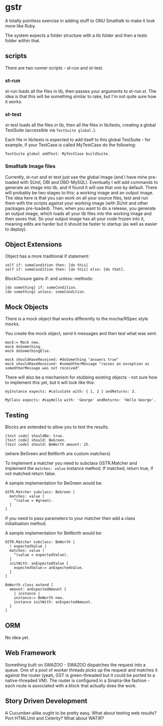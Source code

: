 gstr
====

A totally pointless exercise in adding stuff to GNU Smalltalk to make it look more like Ruby.  

The system expects a folder structure with a lib folder and then a tests folder within that.  

scripts
-------

There are two runner scripts - st-run and st-test.  

### st-run

st-run loads all the files in lib, then passes your arguments to st-run.st.  The idea is that this will be something similar to rake, but I'm not quite sure how it works.  

### st-test

st-test loads all the files in lib, then all the files in lib/tests, creating a global TestSuite (accessible via `TestSuite global.`).  

Each file in lib/tests is expected to add itself to this global TestSuite - for example, if your TestCase is called MyTestCase do the following: 

    TestSuite global addTest: MyTestCase buildSuite.

### Smalltalk Image files

Currently, st-run and st-test just use the global image (and I have mine pre-loaded with SUnit, DBI and DBD-MySQL).  Eventually I will add commands to generate an image into lib, and if found it will use that one by default.  There will probably be two stages to this; a working image and an output image.  The idea here is that you can work on all your source files, test and run them with the scripts against your working image (with SUnit and other packages pre-loaded).  Then, when you want to do a release, you generate an output image, which loads all your lib files into the working image and then saves that.  So your output image has all your code frozen into it, meaning edits are harder but it should be faster to startup (as well as easier to deploy).  

Object Extensions
-----------------

Object has a more traditional if statement: 

    self if: someCondition then: [do this]
    self if: someCondition then: [do this] else: [do that].

BlockClosure gains if: and unless: methods: 

    [do something] if: someCondition.
    [do something] unless: someCondition.

Mock Objects
------------

There is a mock object that works differently to the mocha/RSpec style mocks.  

You create the mock object, send it messages and then test what was sent.  

    mock:= Mock new.
    mock doSomething.
    mock doSomethingElse.
    
    mock shouldHaveReceived: #doSomething "answers true"
    mock shouldHaveReceived: #someOtherMessage "raises an exception as someOtherMessage was not received"

There will also be a mechanism for stubbing existing objects - not sure how to implement this yet, but it will look like this: 

    myInstance expects: #calculate with: { 1, 2 } andReturns: 3.

    MyClass expects: #sayHello with: 'George' andReturns: 'Hello George'.
    
Testing
-------

Blocks are extended to allow you to test the results.  

    [test code] shouldBe: true.
    [test code] should: BeGreen.
    [test code] should: BeWorth amount: 25. 
    
(where BeGreen and BeWorth are custom matchers)

To implement a matcher you need to subclass GSTR.Matcher and implement the `matches: value` instance method.  If matched, return true, if not matched return false.  

A sample implementation for BeGreen would be: 

    GSTR.Matcher subclass: BeGreen [
      matches: value [
        ^(value = #green).
      ]
    ]

If you need to pass parameters to your matcher then add a class initialisation method.  

A sample implementation for BeWorth would be: 

    GSTR.Matcher subclass: BeWorth [
      | expectedValue |
      matches: value [
        ^(value = expectedValue).
      ]
      initWith: anExpectedValue [
        expectedValue:= anExpectedValue.
      ]
    ]
    
    BeWorth class extend [
      amount: anExpectedAmount [
        | instance | 
        instance:= BeWorth new.
        instance initWith: anExpectedAmount.
      ]
    ] 
    
ORM
---

No idea yet.  

Web Framework
-------------

Something built on SWAZOO - SWAZOO dispatches the request into a queue.  One of a pool of worker threads picks up the request and matches it against the router (yeah, GST is green-threaded but it could be ported to a native-threaded VM).  The router is configured in a Sinatra-like fashion - each route is associated with a block that actually does the work.  

Story Driven Development
------------------------

A Cucumber-alike ought to be pretty easy.  What about testing web results?  Port HTMLUnit and Celerity?  What about WATIR?